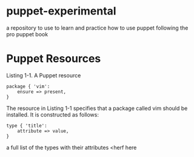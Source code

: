 # puppet-experimental
a repository to use to learn and practice how to use puppet following the pro puppet book

<link rel="stylesheet" type="text/css" href="https://docs.puppet.com/puppet/latest/reference/type.html">

<h1> Puppet Resources </h1>


Listing 1-1. A Puppet resource

	package { 'vim':
 		ensure => present,
	}
The resource in Listing 1-1 specifies that a package called vim should be installed. It is constructed as follows:

	type { 'title':
 		attribute => value,
	}

a full list of the types with their attributes <herf here
